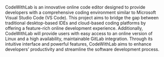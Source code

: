 CodeWithLab is an innovative online code editor designed to provide developers with a comprehensive coding environment similar to Microsoft Visual Studio Code (VS Code). This project aims to bridge the gap between traditional desktop-based IDEs and cloud-based coding platforms by offering a feature-rich online development experience. Additionally, CodeWithLab will provide users with easy access to an online version of Linux and a high availability, maintainable GitLab integration. Through its intuitive interface and powerful features, CodeWithLab aims to enhance developers' productivity and streamline the software development process.
